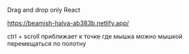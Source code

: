 Drag and drop only React



https://beamish-halva-ab383b.netlify.app/

ctrl + scroll приближает к точке где мышка 
можно мышкой перемещаться по полотну
